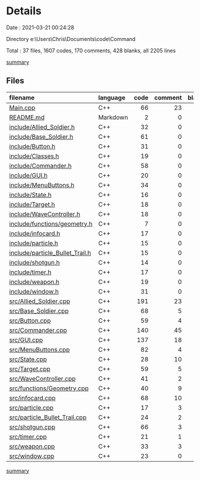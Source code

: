 # Details

Date : 2021-03-21 00:24:28

Directory e:\Users\Chris\Documents\code\Command

Total : 37 files,  1607 codes, 170 comments, 428 blanks, all 2205 lines

[summary](results.md)

## Files
| filename | language | code | comment | blank | total |
| :--- | :--- | ---: | ---: | ---: | ---: |
| [Main.cpp](/Main.cpp) | C++ | 66 | 23 | 18 | 107 |
| [README.md](/README.md) | Markdown | 2 | 0 | 2 | 4 |
| [include/Allied_Soldier.h](/include/Allied_Soldier.h) | C++ | 32 | 0 | 14 | 46 |
| [include/Base_Soldier.h](/include/Base_Soldier.h) | C++ | 61 | 0 | 22 | 83 |
| [include/Button.h](/include/Button.h) | C++ | 31 | 0 | 9 | 40 |
| [include/Classes.h](/include/Classes.h) | C++ | 19 | 0 | 8 | 27 |
| [include/Commander.h](/include/Commander.h) | C++ | 58 | 0 | 15 | 73 |
| [include/GUI.h](/include/GUI.h) | C++ | 20 | 0 | 3 | 23 |
| [include/MenuButtons.h](/include/MenuButtons.h) | C++ | 34 | 0 | 6 | 40 |
| [include/State.h](/include/State.h) | C++ | 16 | 0 | 4 | 20 |
| [include/Target.h](/include/Target.h) | C++ | 18 | 0 | 6 | 24 |
| [include/WaveController.h](/include/WaveController.h) | C++ | 18 | 0 | 4 | 22 |
| [include/functions/geometry.h](/include/functions/geometry.h) | C++ | 7 | 0 | 4 | 11 |
| [include/infocard.h](/include/infocard.h) | C++ | 17 | 0 | 5 | 22 |
| [include/particle.h](/include/particle.h) | C++ | 15 | 0 | 4 | 19 |
| [include/particle_Bullet_Trail.h](/include/particle_Bullet_Trail.h) | C++ | 15 | 0 | 3 | 18 |
| [include/shotgun.h](/include/shotgun.h) | C++ | 14 | 0 | 6 | 20 |
| [include/timer.h](/include/timer.h) | C++ | 17 | 0 | 4 | 21 |
| [include/weapon.h](/include/weapon.h) | C++ | 19 | 0 | 3 | 22 |
| [include/window.h](/include/window.h) | C++ | 31 | 0 | 5 | 36 |
| [src/Allied_Soldier.cpp](/src/Allied_Soldier.cpp) | C++ | 191 | 23 | 55 | 269 |
| [src/Base_Soldier.cpp](/src/Base_Soldier.cpp) | C++ | 68 | 5 | 17 | 90 |
| [src/Button.cpp](/src/Button.cpp) | C++ | 59 | 4 | 16 | 79 |
| [src/Commander.cpp](/src/Commander.cpp) | C++ | 140 | 45 | 31 | 216 |
| [src/GUI.cpp](/src/GUI.cpp) | C++ | 137 | 18 | 20 | 175 |
| [src/MenuButtons.cpp](/src/MenuButtons.cpp) | C++ | 82 | 4 | 27 | 113 |
| [src/State.cpp](/src/State.cpp) | C++ | 28 | 10 | 7 | 45 |
| [src/Target.cpp](/src/Target.cpp) | C++ | 59 | 5 | 18 | 82 |
| [src/WaveController.cpp](/src/WaveController.cpp) | C++ | 41 | 2 | 11 | 54 |
| [src/functions/Geometry.cpp](/src/functions/Geometry.cpp) | C++ | 40 | 9 | 7 | 56 |
| [src/infocard.cpp](/src/infocard.cpp) | C++ | 68 | 10 | 16 | 94 |
| [src/particle.cpp](/src/particle.cpp) | C++ | 17 | 3 | 4 | 24 |
| [src/particle_Bullet_Trail.cpp](/src/particle_Bullet_Trail.cpp) | C++ | 24 | 2 | 7 | 33 |
| [src/shotgun.cpp](/src/shotgun.cpp) | C++ | 66 | 3 | 22 | 91 |
| [src/timer.cpp](/src/timer.cpp) | C++ | 21 | 1 | 5 | 27 |
| [src/weapon.cpp](/src/weapon.cpp) | C++ | 33 | 3 | 11 | 47 |
| [src/window.cpp](/src/window.cpp) | C++ | 23 | 0 | 9 | 32 |

[summary](results.md)